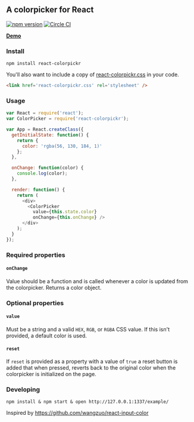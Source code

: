 A colorpicker for React
---

[![npm version](http://img.shields.io/npm/v/react-colorpickr.svg)](https://npmjs.org/package/react-colorpickr) [![Circle CI](https://circleci.com/gh/mapbox/react-colorpickr.svg?style=svg&circle-token=97f0246fa7a19f10b0e8e3e9732a6383e0a2c678)](https://circleci.com/gh/mapbox/react-colorpickr)

__[Demo](https://www.mapbox.com/react-colorpickr/example/)__

### Install

    npm install react-colorpickr

You'll also want to include a copy of [react-colorpickr.css](https://github.com/mapbox/react-colorpickr/blob/mb-pages/react-colorpickr.css) in your code.

``` html
<link href='react-colorpickr.css' rel='stylesheet' />
```

### Usage

```js
var React = require('react');
var ColorPicker = require('react-colorpickr');

var App = React.createClass({
  getInitialState: function() {
    return {
      color: 'rgba(56, 130, 184, 1)'
    };
  },

  onChange: function(color) {
    console.log(color);
  },

  render: function() {
    return (
      <div>
        <ColorPicker
          value={this.state.color}
          onChange={this.onChange} />
      </div>
    );
  }
});
```

### Required properties

#### `onChange`

Value should be a function and is called whenever a color is updated from
the colorpicker. Returns a color object.

### Optional properties

#### `value`

Must be a string and a valid `HEX`, `RGB`, or `RGBA` CSS value. If this isn't
provided, a default color is used.

#### `reset`

If `reset` is provided as a property with a value of `true` a reset button is
added that when pressed, reverts back to the original color when the
colorpicker is initialized on the page.

### Developing

    npm install & npm start & open http://127.0.0.1:1337/example/

Inspired by https://github.com/wangzuo/react-input-color
